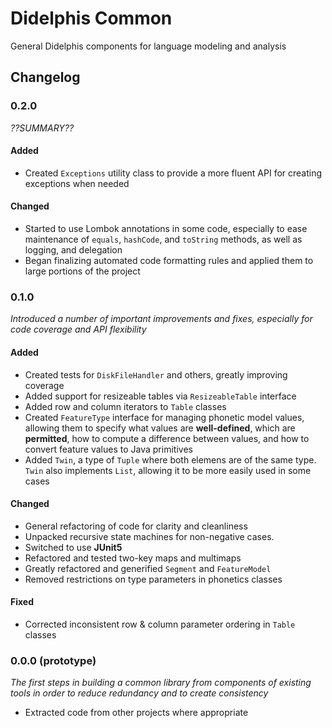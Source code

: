 # Didelphis Common
General Didelphis components for language modeling and analysis

## Changelog

### 0.2.0
*??SUMMARY??*

#### Added
- Created `Exceptions` utility class to provide a more fluent API for creating
exceptions when needed

#### Changed
- Started to use Lombok annotations in some code, especially to ease maintenance
of `equals`, `hashCode`, and `toString` methods, as well as logging, and 
delegation
- Began finalizing automated code formatting rules and applied them to large
portions of the project

### 0.1.0
*Introduced a number of important improvements and fixes, especially for code
coverage and API flexibility*

#### Added
- Created tests for `DiskFileHandler` and others, greatly improving coverage
- Added support for resizeable tables via `ResizeableTable` interface
- Added row and column iterators to `Table` classes
- Created `FeatureType` interface for managing phonetic model values, allowing
them to specify what values are **well-defined**, which are **permitted**, how 
to compute a difference between values, and how to convert feature values to 
Java primitives
- Added `Twin`, a type of `Tuple` where both elemens are of the same type.
`Twin` also implements `List`, allowing it to be more easily used in some cases

#### Changed
- General refactoring of code for clarity and cleanliness
- Unpacked recursive state machines for non-negative cases.
- Switched to use **JUnit5**
- Refactored and tested two-key maps and multimaps
- Greatly refactored and generified `Segment` and `FeatureModel`
- Removed restrictions on type parameters in phonetics classes

#### Fixed
- Corrected inconsistent row & column parameter ordering in `Table` classes

### 0.0.0 (prototype)
*The first steps in building a common library from components of existing tools
in order to reduce redundancy and to create consistency*
- Extracted code from other projects where appropriate
